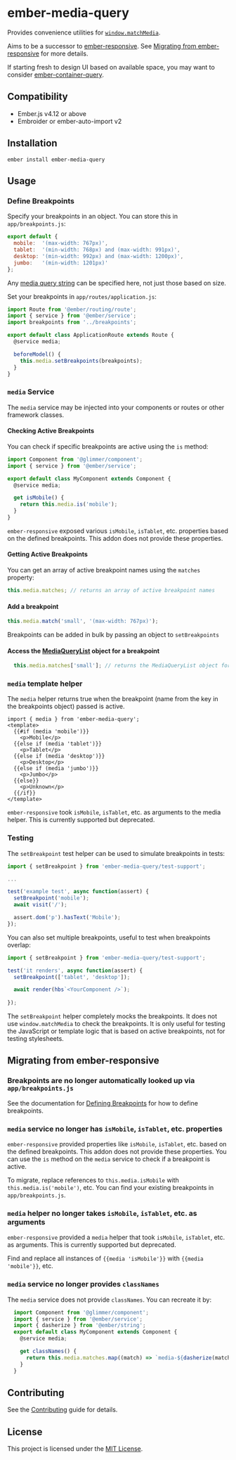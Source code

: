 # ember-media-query

Provides convenience utilities for [`window.matchMedia`](https://developer.mozilla.org/en-US/docs/Web/API/Window/matchMedia). 

Aims to be a successor to [ember-responsive](https://www.npmjs.com/package/ember-responsive).
See [Migrating from ember-responsive](#migrating-from-ember-responsive) for more details.

If starting fresh to design UI based on available space, you may want to consider [ember-container-query](https://github.com/ijlee2/ember-container-query).

## Compatibility

- Ember.js v4.12 or above
- Embroider or ember-auto-import v2

## Installation

```
ember install ember-media-query
```

## Usage

### Define Breakpoints

Specify your breakpoints in an object. You can store this in `app/breakpoints.js`:

```javascript
export default {
  mobile:  '(max-width: 767px)',
  tablet:  '(min-width: 768px) and (max-width: 991px)',
  desktop: '(min-width: 992px) and (max-width: 1200px)',
  jumbo:   '(min-width: 1201px)'
};
```

Any [media query string](https://developer.mozilla.org/en-US/docs/Web/API/Window/matchMedia) 
can be specified here, not just those based on size. 

Set your breakpoints in `app/routes/application.js`:

```javascript
import Route from '@ember/routing/route';
import { service } from '@ember/service';
import breakpoints from '../breakpoints';

export default class ApplicationRoute extends Route {
  @service media;

  beforeModel() {
    this.media.setBreakpoints(breakpoints);
  }
}
```

### `media` Service

The `media` service may be injected into your components or routes or other framework classes. 

#### Checking Active Breakpoints

You can check if specific breakpoints are active using the `is` method:

```javascript
import Component from '@glimmer/component';
import { service } from '@ember/service';

export default class MyComponent extends Component {
  @service media;

  get isMobile() {
    return this.media.is('mobile');
  }
}
```

`ember-responsive` exposed various `isMobile`, `isTablet`, etc. properties based
on the defined breakpoints. This addon does not provide these properties.

#### Getting Active Breakpoints

You can get an array of active breakpoint names using the `matches` property:

```javascript
this.media.matches; // returns an array of active breakpoint names
```

#### Add a breakpoint

```javascript
this.media.match('small', '(max-width: 767px)');
```

Breakpoints can be added in bulk by passing an object to `setBreakpoints`

#### Access the [MediaQueryList](https://developer.mozilla.org/en-US/docs/Web/API/MediaQueryList) object for a breakpoint

```javascript
  this.media.matches['small']; // returns the MediaQueryList object for the 'small' breakpoint
```

### `media` template helper

The `media` helper returns true when the breakpoint (name from the key in the 
breakpoints object) passed is active.  

```gjs
import { media } from 'ember-media-query';
<template>
  {{#if (media 'mobile')}}
    <p>Mobile</p>
  {{else if (media 'tablet')}}
    <p>Tablet</p>
  {{else if (media 'desktop')}}
    <p>Desktop</p>
  {{else if (media 'jumbo')}}
    <p>Jumbo</p>
  {{else}}
    <p>Unknown</p>
  {{/if}}
</template>
```

`ember-responsive` took `isMobile`, `isTablet`, etc. as arguments to the media
helper. This is currently supported but deprecated. 

### Testing

The `setBreakpoint` test helper can be used to simulate breakpoints in tests:

```js
import { setBreakpoint } from 'ember-media-query/test-support';

...

test('example test', async function(assert) {
  setBreakpoint('mobile');
  await visit('/');

  assert.dom('p').hasText('Mobile');
});

```

You can also set multiple breakpoints, useful to test when breakpoints overlap:

```js
import { setBreakpoint } from 'ember-media-query/test-support';

test('it renders', async function(assert) {
  setBreakpoint(['tablet', 'desktop']);

  await render(hbs`<YourComponent />`);
  
});
```

The `setBreakpoint` helper completely mocks the breakpoints. It does not use `window.matchMedia` to check the breakpoints.
It is only useful for testing the JavaScript or template logic that is based on 
active breakpoints, not for testing stylesheets.

## Migrating from ember-responsive

### Breakpoints are no longer automatically looked up via `app/breakpoints.js`

See the documentation for [Defining Breakpoints](#define-breakpoints) for how to define breakpoints.

### `media` service no longer has `isMobile`, `isTablet`, etc. properties

`ember-responsive` provided properties like `isMobile`, `isTablet`, etc. based on the
defined breakpoints. This addon does not provide these properties. You can use the `is` method
on the `media` service to check if a breakpoint is active.

To migrate, replace references to `this.media.isMobile` with `this.media.is('mobile')`, etc.
You can find your existing breakpoints in `app/breakpoints.js`.

### `media` helper no longer takes `isMobile`, `isTablet`, etc. as arguments

`ember-responsive` provided a `media` helper that took `isMobile`, `isTablet`, etc. as arguments.
This is currently supported but deprecated. 

Find and replace all instances of `{{media 'isMobile'}}` with `{{media 'mobile'}}`, etc.

### `media` service no longer provides `classNames`

The `media` service does not provide `classNames`. You can recreate it by:

```javascript
  import Component from '@glimmer/component';
  import { service } from '@ember/service';
  import { dasherize } from '@ember/string';
  export default class MyComponent extends Component {
    @service media;

    get classNames() {
      return this.media.matches.map((match) => `media-${dasherize(match)}`).join(' ');
    }
  }
```

## Contributing

See the [Contributing](CONTRIBUTING.md) guide for details.

## License

This project is licensed under the [MIT License](LICENSE.md).
